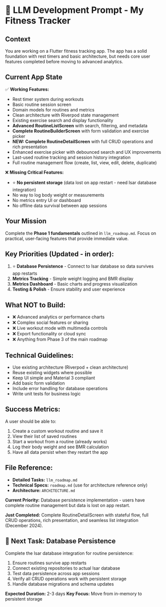 # 🤖 LLM Development Prompt - My Fitness Tracker

## Context
You are working on a Flutter fitness tracking app. The app has a solid foundation with rest timers and basic architecture, but needs core user features completed before moving to advanced analytics.

## Current App State
✅ **Working Features:**
- Rest timer system during workouts
- Basic routine session screen  
- Domain models for routines and metrics
- Clean architecture with Riverpod state management
- Existing exercise search and display functionality
- **Advanced RoutineListScreen** with search, filtering, and metadata
- **Complete RoutineBuilderScreen** with form validation and exercise picker
- **NEW: Complete RoutineDetailScreen** with full CRUD operations and rich presentation
- Enhanced exercise picker with debounced search and UX improvements
- Last-used routine tracking and session history integration
- Full routine management flow (create, list, view, edit, delete, duplicate)

❌ **Missing Critical Features:**
- ⭐ **No persistent storage** (data lost on app restart - need Isar database integration)
- No way to log body weight or measurements
- No metrics entry UI or dashboard
- No offline data survival between app sessions

## Your Mission
Complete the **Phase 1 fundamentals** outlined in `llm_roadmap.md`. Focus on practical, user-facing features that provide immediate value.

## Key Priorities (Updated - in order):
1. ⭐ **Database Persistence** - Connect to Isar database so data survives app restarts
2. **Metrics Tracking** - Simple weight logging and BMR display
3. **Metrics Dashboard** - Basic charts and progress visualization
4. **Testing & Polish** - Ensure stability and user experience

## What NOT to Build:
- ❌ Advanced analytics or performance charts
- ❌ Complex social features or sharing
- ❌ Live workout mode with multimedia controls
- ❌ Export functionality or cloud sync
- ❌ Anything from Phase 3 of the main roadmap

## Technical Guidelines:
- Use existing architecture (Riverpod + clean architecture)
- Reuse existing widgets where possible
- Keep UI simple and Material 3 compliant
- Add basic form validation
- Include error handling for database operations
- Write unit tests for business logic

## Success Metrics:
A user should be able to:
1. Create a custom workout routine and save it
2. View their list of saved routines  
3. Start a workout from a routine (already works)
4. Log their body weight and see BMR calculation
5. Have all data persist when they restart the app

## File Reference:
- **Detailed Tasks:** `llm_roadmap.md`
- **Technical Specs:** `roadmap.md` (use for architecture reference only)
- **Architecture:** `ARCHITECTURE.md`

**Current Priority:** Database persistence implementation - users have complete routine management but data is lost on app restart.

**Just Completed:** Complete RoutineDetailScreen with stateful flow, full CRUD operations, rich presentation, and seamless list integration (December 2024).

## 🎯 **Next Task: Database Persistence**

Complete the Isar database integration for routine persistence:
1. Ensure routines survive app restarts
2. Connect existing repositories to actual Isar database
3. Test data persistence across app sessions
4. Verify all CRUD operations work with persistent storage
5. Handle database migrations and schema updates

**Expected Duration:** 2-3 days
**Key Focus:** Move from in-memory to persistent storage